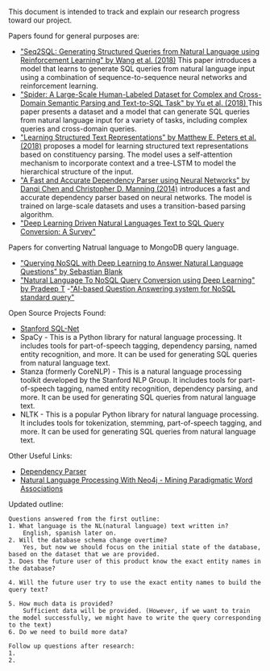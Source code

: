 This document is intended to track and explain our research progress toward our project. 

Papers found for general purposes are:

- ["Seq2SQL: Generating Structured Queries from Natural Language using Reinforcement Learning" by Wang et al. (2018)](https://arxiv.org/pdf/1709.00103.pdf)
    This paper introduces a model that learns to generate SQL queries from natural language input using a combination of sequence-to-sequence neural networks and reinforcement learning. 
- ["Spider: A Large-Scale Human-Labeled Dataset for Complex and Cross-Domain Semantic Parsing and Text-to-SQL Task" by Yu et al. (2018) ](https://aclanthology.org/D18-1425.pdf)
    This paper presents a dataset and a model that can generate SQL queries from natural language input for a variety of tasks, including complex queries and cross-domain queries.
- ["Learning Structured Text Representations" by Matthew E. Peters et al. (2018)](https://arxiv.org/pdf/2201.00490.pdf) proposes a model for learning structured text representations based on constituency parsing. The model uses a self-attention mechanism to incorporate context and a tree-LSTM to model the hierarchical structure of the input.
- ["A Fast and Accurate Dependency Parser using Neural Networks" by Danqi Chen and Christopher D. Manning (2014)](https://aclanthology.org/D14-1082.pdf) introduces a fast and accurate dependency parser based on neural networks. The model is trained on large-scale datasets and uses a transition-based parsing algorithm.
- ["Deep Learning Driven Natural Languages Text to SQL Query Conversion: A Survey"](https://arxiv.org/pdf/2208.04415.pdf)

Papers for converting Natrual language to MongoDB query language.

- ["Querying NoSQL with Deep Learning to Answer Natural Language Questions" by Sebastian Blank](https://www.researchgate.net/publication/329466362_Querying_NoSQL_with_Deep_Learning_to_Answer_Natural_Language_Questions)
- ["Natural Language To NoSQL Query Conversion using Deep Learning" by Pradeep T](https://deliverypdf.ssrn.com/delivery.php?ID=977064095013107093127003094097009104019054002084028050101111093093119017004111103011043053098015118055007099029119118094090027019055041077011069094115100104109081019042085031009081106064086027100090107088086006075023084026065122091106121069074109117106&EXT=pdf&INDEX=TRUE) 
-["AI-based Question Answering system for NoSQL standard query"](https://ceur-ws.org/Vol-3058/Paper-088.pdf)



Open Source Projects Found:

- [Stanford SQL-Net](https://github.com/stanfordnlp/stanfordnlp)
- SpaCy - This is a Python library for natural language processing. It includes tools for part-of-speech tagging, dependency parsing, named entity recognition, and more. It can be used for generating SQL queries from natural language text.
- Stanza (formerly CoreNLP) - This is a natural language processing toolkit developed by the Stanford NLP Group. It includes tools for part-of-speech tagging, named entity recognition, dependency parsing, and more. It can be used for generating SQL queries from natural language text.
- NLTK - This is a popular Python library for natural language processing. It includes tools for tokenization, stemming, part-of-speech tagging, and more. It can be used for generating SQL queries from natural language text.

Other Useful Links:

- [Dependency Parser](https://www.quora.com/Natural-Language-Processing-What-are-some-of-the-best-libraries-starting-points-in-Ruby-for-translating-an-English-sentence-question-to-an-SQL-query-or-NoSQL-map-reduce)
- [Natural Language Processing With Neo4j - Mining Paradigmatic Word Associations](https://www.lyonwj.com/blog/nlp-with-neo4j)



Updated outline:

    Questions answered from the first outline:
    1. What language is the NL(natural language) text written in?
        English, spanish later on.
    2. Will the database schema change overtime?
        Yes, but now we should focus on the initial state of the database, based on the dataset that we are provided.
    3. Does the future user of this product know the exact entity names in the database?

    4. Will the future user try to use the exact entity names to build the query text?

    5. How much data is provided? 
        Sufficient data will be provided. (However, if we want to train the model successfully, we might have to write the query corresponding to the text)
    6. Do we need to build more data?

    Follow up questions after research:
    1.
    2. 



